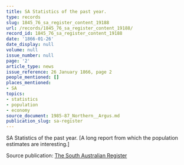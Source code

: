 ```yaml
---
title: SA Statistics of the past year.
type: records
slug: 1845_76_sa_register_content_19188
url: /records/1845_76_sa_register_content_19188/
record_id: 1845_76_sa_register_content_19188
date: '1866-01-26'
date_display: null
volume: null
issue_number: null
page: '2'
article_type: news
issue_reference: 26 January 1866, page 2
people_mentioned: []
places_mentioned:
- SA
topics:
- statistics
- population
- economy
source_document: 1985-87_Northern__Argus.md
publication_slug: sa-register
---
```


SA Statistics of the past year.  [A long report from which the population estimates are interesting.]

Source publication: [The South Australian Register](/publications/sa-register/)

